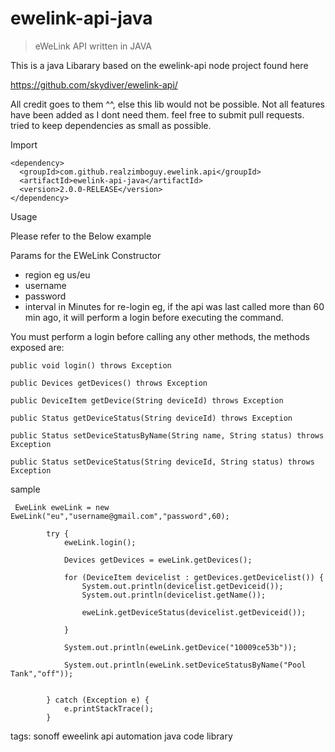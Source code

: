 
# ewelink-api-java
> eWeLink API written in JAVA

This is a java Libarary based on the ewelink-api node project found here

https://github.com/skydiver/ewelink-api/

All credit goes to them ^^, else this lib would not be possible. Not all features have been added as I dont need them. feel free to submit pull requests.
tried to keep dependencies as small as possible. 

Import

    <dependency>
      <groupId>com.github.realzimboguy.ewelink.api</groupId>
      <artifactId>ewelink-api-java</artifactId>
      <version>2.0.0-RELEASE</version>
    </dependency>


Usage

Please refer to the Below example 

Params for the EWeLink Constructor
- region eg us/eu
- username
- password
- interval in Minutes for re-login eg, if the api was last called more than 60 min ago, it will perform a login before executing the command.

You must perform a login before calling any other methods, the methods exposed are:

    public void login() throws Exception
    
    public Devices getDevices() throws Exception
    
    public DeviceItem getDevice(String deviceId) throws Exception
    
    public Status getDeviceStatus(String deviceId) throws Exception
    
    public Status setDeviceStatusByName(String name, String status) throws Exception
    
    public Status setDeviceStatus(String deviceId, String status) throws Exception

sample 

     EweLink eweLink = new EweLink("eu","username@gmail.com","password",60);
    
            try {
                eweLink.login();
                
                Devices getDevices = eweLink.getDevices();
    
                for (DeviceItem devicelist : getDevices.getDevicelist()) {
                    System.out.println(devicelist.getDeviceid());
                    System.out.println(devicelist.getName());
    
                    eweLink.getDeviceStatus(devicelist.getDeviceid());
    
                }
   
                System.out.println(eweLink.getDevice("10009ce53b"));
 
                System.out.println(eweLink.setDeviceStatusByName("Pool Tank","off"));
    
    
            } catch (Exception e) {
                e.printStackTrace();
            }

tags: 
sonoff eweelink api automation java code library
